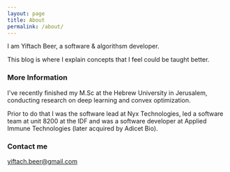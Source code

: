 ```yaml
---
layout: page
title: About
permalink: /about/
---
```


I am Yiftach Beer, a software & algorithsm developer.

This blog is where I explain concepts that I feel could be taught better.

### More Information
I've recently finished my M.Sc at the Hebrew University in Jerusalem, conducting research on deep learning and convex optimization. 

Prior to do that I was the software lead at Nyx Technologies, led a software team at unit 8200 at the IDF and was a software developer at Applied Immune Technologies (later acquired by Adicet Bio).

### Contact me

[yiftach.beer@gmail.com](mailto:yiftach.beer@gmail.com)
